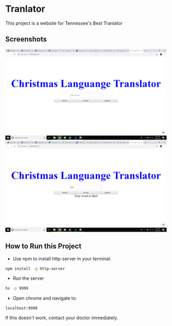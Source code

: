 # Tranlator

This project is a website for Tennessee's Best Tranlator

## Screenshots
![Home Page](./ScrShot1.PNG)
![Home Page](./ScrShot2.PNG)


## How to Run this Project
* Use npm to install http-server in your terminal:
```sh
npm install -g http-server
```
* Run the server
```sh
hs -p 9999
```
* Open chrome and navigate to:
```
localhost:9999
```
If this doesn't work, contact your doctor immediately.  
